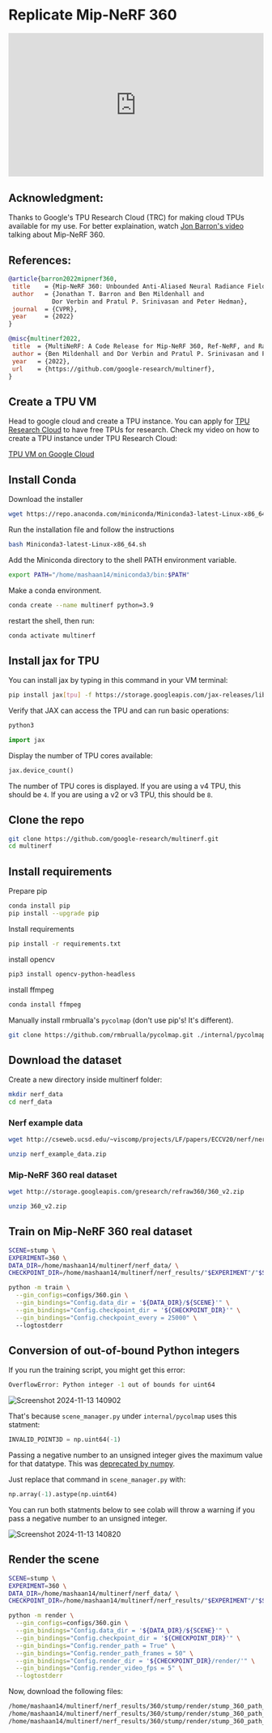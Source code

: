 # Replicate Mip-NeRF 360

<div style="position: relative; padding-bottom: 56.25%; height: 0; overflow: hidden;">
  <iframe style="position: absolute; top: 0; left: 0; width: 100%; height: 100%;" src="https://www.youtube.com/embed/5aQpIiNohDA" frameborder="0" allowfullscreen></iframe>
</div>

## Acknowledgment:
Thanks to Google's TPU Research Cloud (TRC) for making cloud TPUs available for my use. For better explaination, watch [Jon Barron's video](https://youtu.be/zBSH-k9GbV4?si=aZonNYqVJcTLjBFG) talking about Mip-NeRF 360.

## References:
```bibtex
@article{barron2022mipnerf360,
 title    = {Mip-NeRF 360: Unbounded Anti-Aliased Neural Radiance Fields},
 author   = {Jonathan T. Barron and Ben Mildenhall and
            Dor Verbin and Pratul P. Srinivasan and Peter Hedman},
 journal  = {CVPR},
 year     = {2022}
}
```

```bibtex
@misc{multinerf2022,
 title  = {MultiNeRF: A Code Release for Mip-NeRF 360, Ref-NeRF, and RawNeRF},
 author = {Ben Mildenhall and Dor Verbin and Pratul P. Srinivasan and Peter Hedman and Ricardo Martin-Brualla and Jonathan T. Barron},
 year   = {2022},
 url    = {https://github.com/google-research/multinerf},
}
```

## Create a TPU VM

Head to google cloud and create a TPU instance. You can apply for [TPU Research Cloud](https://sites.research.google/trc/about/) to have free TPUs for research. Check my video on how to create a TPU instance under TPU Research Cloud:

[TPU VM on Google Cloud](https://youtu.be/PwYHoiB4Fag)

## Install Conda
Download the installer
```bash
wget https://repo.anaconda.com/miniconda/Miniconda3-latest-Linux-x86_64.sh
```

Run the installation file and follow the instructions
```bash
bash Miniconda3-latest-Linux-x86_64.sh
```

Add the Miniconda directory to the shell PATH environment variable.
```bash
export PATH="/home/mashaan14/miniconda3/bin:$PATH"
```

Make a conda environment.

```bash
conda create --name multinerf python=3.9
```

restart the shell, then run:

```bash
conda activate multinerf
```

## Install jax for TPU
You can install jax by typing in this command in your VM terminal:
```bash
pip install jax[tpu] -f https://storage.googleapis.com/jax-releases/libtpu_releases.html
```

Verify that JAX can access the TPU and can run basic operations:
```bash
python3
```
```python
import jax
```

Display the number of TPU cores available:
```python
jax.device_count()
```
The number of TPU cores is displayed. If you are using a v4 TPU, this should be `4`. If you are using a v2 or v3 TPU, this should be `8`.

## Clone the repo
```bash
git clone https://github.com/google-research/multinerf.git
cd multinerf
```

## Install requirements
Prepare pip
```bash
conda install pip
pip install --upgrade pip
```

Install requirements
```bash
pip install -r requirements.txt
```

install opencv
```bash
pip3 install opencv-python-headless
```

install ffmpeg
```bash
conda install ffmpeg
```

Manually install rmbrualla's `pycolmap` (don't use pip's! It's different).
```bash
git clone https://github.com/rmbrualla/pycolmap.git ./internal/pycolmap
```

## Download the dataset
Create a new directory inside multinerf folder:
```bash
mkdir nerf_data
cd nerf_data
```

### Nerf example data
```bash
wget http://cseweb.ucsd.edu/~viscomp/projects/LF/papers/ECCV20/nerf/nerf_example_data.zip
```

```bash
unzip nerf_example_data.zip
```

### Mip-NeRF 360 real dataset
```bash
wget http://storage.googleapis.com/gresearch/refraw360/360_v2.zip
```
```bash
unzip 360_v2.zip
```

## Train on Mip-NeRF 360 real dataset

```bash
SCENE=stump \
EXPERIMENT=360 \
DATA_DIR=/home/mashaan14/multinerf/nerf_data/ \
CHECKPOINT_DIR=/home/mashaan14/multinerf/nerf_results/"$EXPERIMENT"/"$SCENE"
```

```bash
python -m train \
  --gin_configs=configs/360.gin \
  --gin_bindings="Config.data_dir = '${DATA_DIR}/${SCENE}'" \
  --gin_bindings="Config.checkpoint_dir = '${CHECKPOINT_DIR}'" \
  --gin_bindings="Config.checkpoint_every = 25000" \  
  --logtostderr
```

## Conversion of out-of-bound Python integers

If you run the training script, you might get this error:

```bash
OverflowError: Python integer -1 out of bounds for uint64
```

![Screenshot 2024-11-13 140902](https://github.com/user-attachments/assets/173c807e-c8ac-43a1-a424-3744c97fb308)

That's because `scene_manager.py` under `internal/pycolmap` uses this statment:

```python
INVALID_POINT3D = np.uint64(-1)
```

Passing a negative number to an unsigned integer gives the maximum value for that datatype. This was [deprecated by numpy](https://numpy.org/devdocs/release/1.24.0-notes.html).

Just replace that command in `scene_manager.py` with:
```python
np.array(-1).astype(np.uint64)
```

You can run both statments below to see colab will throw a warning if you pass a negative number to an unsigned integer.

![Screenshot 2024-11-13 140820](https://github.com/user-attachments/assets/ba76d448-0e42-40ac-be14-c5008234f062)

## Render the scene

```bash
SCENE=stump \
EXPERIMENT=360 \
DATA_DIR=/home/mashaan14/multinerf/nerf_data/ \
CHECKPOINT_DIR=/home/mashaan14/multinerf/nerf_results/"$EXPERIMENT"/"$SCENE"
```

```bash
python -m render \
  --gin_configs=configs/360.gin \
  --gin_bindings="Config.data_dir = '${DATA_DIR}/${SCENE}'" \
  --gin_bindings="Config.checkpoint_dir = '${CHECKPOINT_DIR}'" \
  --gin_bindings="Config.render_path = True" \
  --gin_bindings="Config.render_path_frames = 50" \
  --gin_bindings="Config.render_dir = '${CHECKPOINT_DIR}/render/'" \
  --gin_bindings="Config.render_video_fps = 5" \
  --logtostderr
```

Now, download the following files:
```bash
/home/mashaan14/multinerf/nerf_results/360/stump/render/stump_360_path_renders_step_250000_color.mp4
/home/mashaan14/multinerf/nerf_results/360/stump/render/stump_360_path_renders_step_250000_acc.mp4
/home/mashaan14/multinerf/nerf_results/360/stump/render/stump_360_path_renders_step_250000_distance_mean.mp4
```
